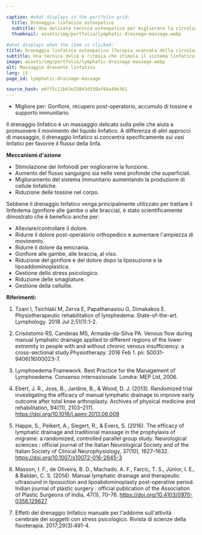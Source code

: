 ```yaml
---

caption: #what displays in the portfolio grid:
  title: Drenaggio linfatico osteopatico
  subtitle: Una delicata tecnica osteopatica per migliorare la circolazione, ridurre il ristagno di liquidi e sostenere il processo naturale di disintossicazione del corpo.
  thumbnail: assets/img/portfolio/lymphatic-drainage-massage.webp
  
#what displays when the item is clicked:
title: Drenaggio linfatico osteopatico (Terapia avanzata della circolazione e disintossicazione)
subtitle: Una tecnica dolce e ritmica che stimola il sistema linfatico per favorire la disintossicazione, ridurre il gonfiore e sostenere la funzione del sistema immunitario. Questo approccio è particolarmente benefico per la ripresa post-operatoria, l'infiammazione e la ritenzione idrica.
image: assets/img/portfolio/lymphatic-drainage-massage.webp
alt: Massaggio drenante linfatico
lang: it
page_id: lymphatic-drainage-massage

source_hash: e6ff5c11b63e25043d330af84a49e361
---
```

- Migliore per: Gonfiore, recupero post-operatorio, accumulo di tossine e supporto immunitario.

Il drenaggio linfatico è un massaggio delicato sulla pelle che aiuta a promuovere il movimento del liquido linfatico. A differenza di altri approcci di massaggio, il drenaggio linfatico si concentra specificamente sui vasi linfatici per favorire il flusso della linfa.

**Meccanismi d'azione**
- Stimolazione dei linfonodi per migliorarne la funzione.
- Aumento del flusso sanguigno sia nelle vene profonde che superficiali.
- Miglioramento del sistema immunitario aumentando la produzione di cellule linfatiche.
- Riduzione delle tossine nel corpo.

Sebbene il drenaggio linfatico venga principalmente utilizzato per trattare il linfedema (gonfiore alle gambe o alle braccia), è stato scientificamente dimostrato che è benefico anche per:
- Alleviare/controllare il dolore.
- Ridurre il dolore post-operatorio orthopedico e aumentare l'ampiezza di movimento.
- Ridurre il dolore da emicrania.
- Gonfiore alle gambe, alle braccia, al viso.
- Riduzione del gonfiore e del dolore dopo la liposuzione e la lipoaddominoplastica.
- Gestione dello stress psicologico.
- Riduzione delle smagliature.
- Gestione della cellulite. 

**Riferimenti:**
1. Tzani I, Tsichlaki M, Zerva E, Papathanasiou G, Dimakakos E. Physiotherapeutic rehabilitation of lymphedema: State-of-the-art. Lymphology. 2018 Jul 2;51(1):1-2.

2. Crisóstomo RS, Candeias MS, Armada-da-Silva PA. Venous flow during manual lymphatic drainage applied to different regions of the lower extremity in people with and without chronic venous insufficiency: a cross-sectional study.Physiotherapy. 2016 Feb 1. pii: S0031-9406(16)00023-7.

3. Lymphoedema Framework. Best Practice for the Management of Lymphoedema. Consenso internazionale. Londra: MEP Ltd, 2006.

4. Ebert, J. R., Joss, B., Jardine, B., & Wood, D. J. (2013). Randomized trial investigating the efficacy of manual lymphatic drainage to improve early outcome after total knee arthroplasty. Archives of physical medicine and rehabilitation, 94(11), 2103–2111. https://doi.org/10.1016/j.apmr.2013.06.009 

5. Happe, S., Peikert, A., Siegert, R., & Evers, S. (2016). The efficacy of lymphatic drainage and traditional massage in the prophylaxis of migraine: a randomized, controlled parallel group study. Neurological sciences : official journal of the Italian Neurological Society and of the Italian Society of Clinical Neurophysiology, 37(10), 1627–1632. https://doi.org/10.1007/s10072-016-2645-3 

6. Masson, I. F., de Oliveira, B. D., Machado, A. F., Farcic, T. S., Júnior, I. E., & Baldan, C. S. (2014). Manual lymphatic drainage and therapeutic ultrasound in liposuction and lipoabdominoplasty post-operative period. Indian journal of plastic surgery : official publication of the Association of Plastic Surgeons of India, 47(1), 70–76. https://doi.org/10.4103/0970-0358.129627 

7. Effetti del drenaggio linfatico manuale per l'addome sull'attività cerebrale dei soggetti con stress psicologico. Rivista di scienze della fisioterapia. 2017;29(3):491-4.